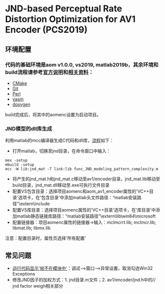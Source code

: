 # JND-based Perceptual Rate Distortion Optimization for AV1 Encoder (PCS2019)

## 环境配置
### 代码的基础环境是aom v1.0.0, vs2019, matlab2019b，其余环境和build流程请参考[官方说明](https://aomedia.googlesource.com/aom/)和[相关资料](https://blog.csdn.net/Annie_heyeqq/article/details/126728967)：
* [CMake](https://cmake.org/)
* [Git](https://git-scm.com/)
* [Perl](https://www.perl.org/)
* [yasm](http://yasm.tortall.net/)
* [doxygen](https://www.doxygen.nl/)

build完成后，将其中的aomenc设置为启动项目。

### JND模型的dll库生成
利用matlab的mcc编译器生成C代码和dll库，[流程](https://zhuanlan.zhihu.com/p/507321132)如下：
* 打开matlab，切换至jnd目录，在命令窗口中输入：
```
mex -setup
mbuild -setup
mcc -W lib:jnd_mat -T link:lib func_JND_modeling_pattern_complexity.m
```
* 将产生的jnd_mat.h和jnd_mat.c移动至av1/encoder目录，jnd_mat.lib移动至build目录，jnd_mat.dll移动至.exe可执行文件目录
* 配置VS包含目录：选择项目aomenc和aom_av1_encoder属性的'VC++目录'选项卡，在'包含目录'中添加matlab头文件路径：“matlab安装路径”\extern\include
* 配置VS库目录：选择项目aomenc属性的'VC++目录'选项卡，在'库目录'中添加matlab静态链接库路径：“matlab安装路径”\extern\lib\win64\microsoft
* 配置链接器：项目aomenc属性的链接器->输入：mclmcrrt.lib; mclmcr.lib; libmat.lib; libmx.lib

注意：配置目录时，属性页选择'所有配置'

## 常见问题
* [运行代码显示'帧不在模块中'](https://blog.csdn.net/lvh98/article/details/124754645)：调试–>窗口–>异常设置，取消勾选Win32 Exceptions
* 修改JND因子的加权方式：1. jnd目录.m文件；2. av1/encoder/jnd.h中的// jnd factor weigh相关部分